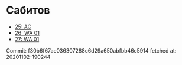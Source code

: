 # Сабитов
- [25: AC](25.md)
- [26: WA 01](26.md)
- [27: WA 01](27.md)

Commit: f30b6f67ac036307288c6d29a650abfbb46c5914
 fetched at: 20201102-190244
